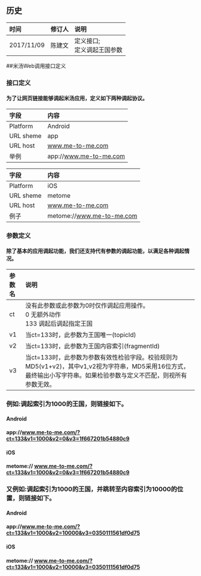 ## 历史
|时间|修订人|说明|
|:----|:----|:----|
|2017/11/09|陈建文|定义接口;<br/> 定义调起王国参数|

##米汤Web调用接口定义
### 接口定义
#### 为了让网页链接能够调起米汤应用，定义如下两种调起协议。
|字段|内容|
|:-----|:-----|
|Platform|Android|
|URL sheme|app|
|URL host|www.me-to-me.com|
|举例|app://www.me-to-me.com|

|字段|内容|
|:-----|:-----|
|Platform|iOS|
|URL sheme|metome|
|URL host|www.me-to-me.com|
|例子|metome://www.me-to-me.com|

### 参数定义
#### 除了基本的应用调起功能，我们还支持代有参数的调起功能，以满足各种调起情况。
|参数名|说明|
|:----|:----|
|ct|没有此参数或此参数为0时仅作调起应用操作。<br/> 0	无额外动作<br/> 133	调起后调起指定王国|
|v1|当ct=133时，此参数为王国唯一(topicId)|
|v2|当ct=133时，此参数为王国内容索引(fragmentId)|
|v3|当ct=133时，此参数为参数有效性检验字段。校验规则为MD5(v1+v2)，其中v1,v2视为字符串，MD5采用16位方式，最终输出小写字符串。如果检验参数与定义不匹配，则视所有参数无效。|

### 例如:调起索引为1000的王国，则链接如下。
#### Android
#### app://www.me-to-me.com/?ct=133&v1=1000&v2=0&v3=1f667201b54880c9
#### iOS
#### metome:// www.me-to-me.com/?ct=133&v1=1000&v2=0&v3=1f667201b54880c9

### 又例如:调起索引为1000的王国，并跳转至内容索引为10000的位置，则链接如下。
#### Android
#### app://www.me-to-me.com/?ct=133&v1=1000&v2=10000&v3=0350111561df0d75
#### iOS
#### metome:// www.me-to-me.com/?ct=133&v1=1000&v2=10000&v3=0350111561df0d75
